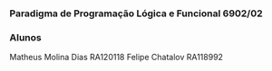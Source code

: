 ### Paradigma de Programação Lógica e Funcional 6902/02

### Alunos
Matheus Molina Dias RA120118
Felipe Chatalov RA118992
